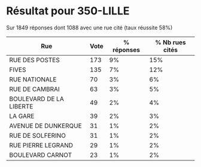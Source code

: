 # Résultat pour 350-LILLE

Sur 1849 réponses dont 1088 avec une rue cité (taux réussite 58%)

| Rue | Vote | % réponses | % Nb rues cités|
|-----|------|------------|----------------|
| RUE DES POSTES | 173 | 9% | 15%|
| FIVES | 135 | 7% | 12%|
| RUE NATIONALE | 70 | 3% | 6%|
| RUE DE CAMBRAI | 63 | 3% | 5%|
| BOULEVARD DE LA LIBERTE | 49 | 2% | 4%|
| LA GARE | 39 | 2% | 3%|
| AVENUE DE DUNKERQUE | 31 | 1% | 2%|
| RUE DE SOLFERINO | 31 | 1% | 2%|
| RUE PIERRE LEGRAND | 29 | 1% | 2%|
| BOULEVARD CARNOT | 23 | 1% | 2%|
